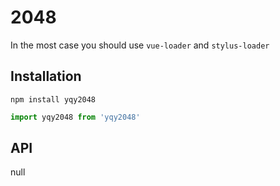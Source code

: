 # 2048
In the most case you should use `vue-loader` and `stylus-loader`
## Installation
```
npm install yqy2048
```

```javascript
import yqy2048 from 'yqy2048'
```

## API

null